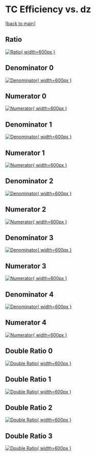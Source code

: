 # TC Efficiency vs. dz

[[back to main](./)]



## Ratio

[![Ratio](../mtv/var/TC_base_321_-1_eff_dz.png){ width=600px }](../mtv/var/TC_base_321_-1_eff_dz.pdf)

## Denominator 0

[![Denominator](../mtv/den/TC_base_321_-1_eff_dz_den0.png){ width=600px }](../mtv/den/TC_base_321_-1_eff_dz_den0.pdf)

## Numerator 0

[![Numerator](../mtv/num/TC_base_321_-1_eff_dz_num0.png){ width=600px }](../mtv/num/TC_base_321_-1_eff_dz_num0.pdf)

## Denominator 1

[![Denominator](../mtv/den/TC_base_321_-1_eff_dz_den1.png){ width=600px }](../mtv/den/TC_base_321_-1_eff_dz_den1.pdf)

## Numerator 1

[![Numerator](../mtv/num/TC_base_321_-1_eff_dz_num1.png){ width=600px }](../mtv/num/TC_base_321_-1_eff_dz_num1.pdf)

## Denominator 2

[![Denominator](../mtv/den/TC_base_321_-1_eff_dz_den2.png){ width=600px }](../mtv/den/TC_base_321_-1_eff_dz_den2.pdf)

## Numerator 2

[![Numerator](../mtv/num/TC_base_321_-1_eff_dz_num2.png){ width=600px }](../mtv/num/TC_base_321_-1_eff_dz_num2.pdf)

## Denominator 3

[![Denominator](../mtv/den/TC_base_321_-1_eff_dz_den3.png){ width=600px }](../mtv/den/TC_base_321_-1_eff_dz_den3.pdf)

## Numerator 3

[![Numerator](../mtv/num/TC_base_321_-1_eff_dz_num3.png){ width=600px }](../mtv/num/TC_base_321_-1_eff_dz_num3.pdf)

## Denominator 4

[![Denominator](../mtv/den/TC_base_321_-1_eff_dz_den4.png){ width=600px }](../mtv/den/TC_base_321_-1_eff_dz_den4.pdf)

## Numerator 4

[![Numerator](../mtv/num/TC_base_321_-1_eff_dz_num4.png){ width=600px }](../mtv/num/TC_base_321_-1_eff_dz_num4.pdf)

## Double Ratio 0

[![Double Ratio](../mtv/ratio/TC_base_321_-1_eff_dz_ratio0.png){ width=600px }](../mtv/ratio/TC_base_321_-1_eff_dz_ratio0.pdf)

## Double Ratio 1

[![Double Ratio](../mtv/ratio/TC_base_321_-1_eff_dz_ratio1.png){ width=600px }](../mtv/ratio/TC_base_321_-1_eff_dz_ratio1.pdf)

## Double Ratio 2

[![Double Ratio](../mtv/ratio/TC_base_321_-1_eff_dz_ratio2.png){ width=600px }](../mtv/ratio/TC_base_321_-1_eff_dz_ratio2.pdf)

## Double Ratio 3

[![Double Ratio](../mtv/ratio/TC_base_321_-1_eff_dz_ratio3.png){ width=600px }](../mtv/ratio/TC_base_321_-1_eff_dz_ratio3.pdf)

